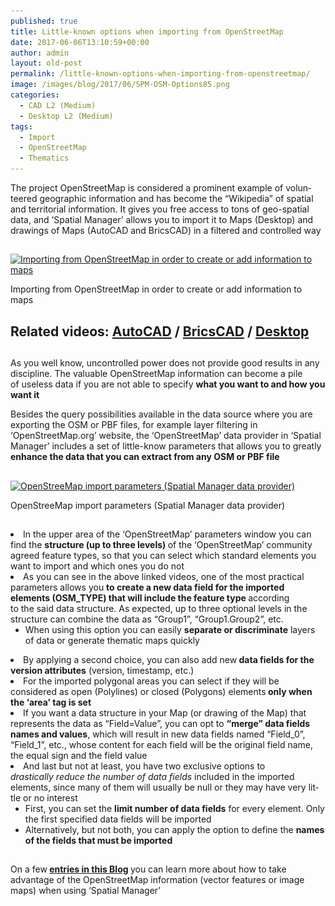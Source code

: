 ```yaml
---
published: true
title: Little-known options when importing from OpenStreetMap
date: 2017-06-06T13:10:59+00:00
author: admin
layout: old-post
permalink: /little-known-options-when-importing-from-openstreetmap/
image: /images/blog/2017/06/SPM-OSM-Options85.png
categories:
  - CAD L2 (Medium)
  - Desktop L2 (Medium)
tags:
  - Import
  - OpenStreetMap
  - Thematics
---
```

<p>
  <span lang="en"><span lang="en"><span lang="en" tabindex="-1">The project OpenStreetMap is considered a prominent example of volunteered geographic information and has become the &#8220;Wikipedia&#8221; of spatial and territorial information. It gives you free access to tons of geo-spatial data, and &#8216;Spatial Manager&#8217; allows you to import it to Maps (Desktop) and drawings of Maps (AutoCAD and BricsCAD) in a filtered and controlled way</span></span></span>
</p>

<!--more-->

<h2>
</h2>

<div>
  <a href="/images/blog/2017/06/SPM-Import-OSM-options.png" target="_blank" rel="nofollow"><img src="/images/blog/2017/06/SPM-Import-OSM-options-1024x576.png" alt="Importing from OpenStreetMap in order to create or add information to maps" width="625" height="352" srcset="/images/blog/2017/06/SPM-Import-OSM-options-1024x576.png 1024w, /images/blog/2017/06/SPM-Import-OSM-options-300x169.png 300w, /images/blog/2017/06/SPM-Import-OSM-options-768x432.png 768w, /images/blog/2017/06/SPM-Import-OSM-options-624x351.png 624w, /images/blog/2017/06/SPM-Import-OSM-options.png 1280w" sizes="(max-width: 625px) 100vw, 625px" /></a>
  
  <p>
    Importing from OpenStreetMap in order to create or add information to maps
  </p>
</div>

<h2>
</h2>

<h2>
  <strong>Related videos: </strong><span><a href="https://youtu.be/3hI0ZDiYI4Q" target="_blank" rel="nofollow">AutoCAD</a> / <a href="https://youtu.be/LEAQlVPZsQ4" target="_blank" rel="nofollow">BricsCAD</a> / <a href="https://youtu.be/TeDGZSXEkaQ" target="_blank" rel="nofollow">Desktop</a></span>
</h2>

<h2>
</h2>

<p>
  <span lang="en" tabindex="-1">As you well know, uncontrolled power does not provide good results in any discipline. The valuable OpenStreetMap information can become a pile of useless data if you are not able to specify <strong>what you want to and how you want it</strong></span>
</p>

<p>
  Besides the query possibilities available in the data source where you are exporting the OSM or PBF files, for example layer filtering in &#8216;OpenStreetMap.org&#8217; website, the &#8216;OpenStreetMap&#8217; data provider in &#8216;Spatial Manager&#8217; includes a set of little-know parameters that allows you to greatly <strong>enhance the data that you can extract from any OSM or PBF file</strong>
</p>

<h2>
</h2>

<div>
  <a href="/images/blog/2017/06/OpenStreeMap-import-parameters-Spatial-Manager.png" target="_blank" rel="nofollow"><img src="/images/blog/2017/06/OpenStreeMap-import-parameters-Spatial-Manager.png" alt="OpenStreeMap import parameters (Spatial Manager data provider)" width="553" height="643" srcset="/images/blog/2017/06/OpenStreeMap-import-parameters-Spatial-Manager.png 553w, /images/blog/2017/06/OpenStreeMap-import-parameters-Spatial-Manager-258x300.png 258w" sizes="(max-width: 553px) 100vw, 553px" /></a>
  
  <p>
    OpenStreeMap import parameters (Spatial Manager data provider)
  </p>
</div>

<h2>
</h2>

<li>
  In the upper area of the &#8216;OpenStreetMap&#8217; parameters window you can find the <strong>structure (up to three levels) </strong>of the &#8216;OpenStreetMap&#8217; community agreed feature types, so that you can select which standard elements you want to import and which ones you do not
</li>
<li>
  As you can see in the above linked videos, one of the most practical parameters allows you <strong>to create a new data field for the imported elements (OSM_TYPE) that will include the feature type </strong>according to the said data structure. As expected, up to three optional levels in the structure can combine the data as &#8220;Group1&#8221;, &#8220;Group1.Group2&#8221;, etc. <ul>
    <li>
      <span lang="en" tabindex="-1">When using this option you can easily <strong>separate or discriminate</strong> layers of data or generate thematic maps quickly</span>
    </li>
  </ul>
</li>

<li>
  By applying a second choice, you can also add new<strong> data fields for the version attributes</strong> (version, timestamp, etc.)
</li>
<li>
  For the imported polygonal areas you can select if they will be considered as open (Polylines) or closed (Polygons) elements<strong> only when the &#8216;area&#8217; tag is set</strong>
</li>
<li>
  If you want a data structure in your Map (or drawing of the Map) that represents the data as &#8220;Field=Value&#8221;, you can opt to <strong>&#8220;merge&#8221; data fields names and values</strong>, which will result in new data fields named &#8220;Field_0&#8221;, &#8220;Field_1&#8221;, etc., whose content for each field will be the original field name, the equal sign and the field value
</li>
<li>
  And last but not at least, you have two exclusive options to <em>drastically reduce the number of data fields </em>included in the imported elements, since<span lang="en" tabindex="-1"> many of them will usually be null or they may have very little or no interest</span> <ul>
    <li>
      First, you can set the <strong>limit number of data fields</strong> for every element. Only the first specified data fields will be imported
    </li>
    <li>
      Alternatively, but not both, you can apply the option to define the <strong>names of the fields that must be imported</strong>
    </li>
  </ul>
</li>

<h2>
</h2>

<p>
  On a few<span><strong> <a href="/tag/openstreetmap/" target="_blank" rel="nofollow"><span>entries in this Blog</span></a> </strong></span>you can learn more about how to take advantage of the OpenStreetMap information (vector features or image maps) when using &#8216;Spatial Manager&#8217;
</p>
